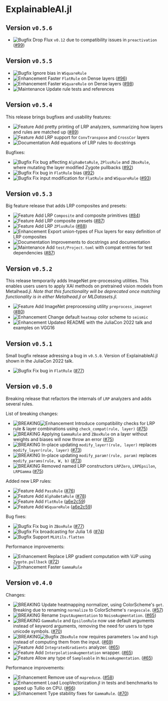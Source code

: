 # ExplainableAI.jl
## Version `v0.5.6`
- ![Bugfix][badge-bugfix] Drop Flux `v0.12` due to compatibility issues in `preactivation` ([#99][pr-99])

## Version `v0.5.5`
- ![Bugfix][badge-bugfix] Ignore bias in `WSquareRule`
- ![Enhancement][badge-enhancement] Faster `FlatRule` on Dense layers ([#96][pr-96])
- ![Enhancement][badge-enhancement] Faster `WSquareRule` on Dense layers ([#98][pr-98])
- ![Maintenance][badge-maintenance] Update rule tests and references

## Version `v0.5.4`
This release brings bugfixes and usability features:
- ![Feature][badge-feature] Add pretty printing of LRP analyzers, summarizing how layers and rules are matched up ([#89][pr-89])
- ![Feature][badge-feature] Add LRP support for `ConvTranspose` and `CrossCor` layers
- ![Documentation][badge-docs] Add equations of LRP rules to docstrings

Bugfixes:
- ![Bugfix][badge-bugfix] Fix bug affecting `AlphaBetaRule`, `ZPlusRule` and `ZBoxRule`, where mutating the layer modified Zygote pullbacks ([#92][pr-92])
- ![Bugfix][badge-bugfix] Fix bug in `FlatRule` bias ([#92][pr-92])
- ![Bugfix][badge-bugfix] Fix input modification for `FlatRule` and `WSquareRule` ([#93][pr-93])


## Version `v0.5.3`
Big feature release that adds LRP composites and presets:
- ![Feature][badge-feature] Add LRP `Composite` and composite primitives ([#84][pr-84]) 
- ![Feature][badge-feature] Add LRP composite presets ([#87][pr-87])
- ![Feature][badge-feature] Add LRP `ZPlusRule` ([#88][pr-88])
- ![Enhancement][badge-enhancement] Export union-types of Flux layers for easy definition of LRP composites
- ![Documentation][badge-docs] Improvements to docstrings and documentation
- ![Maintenance][badge-maintenance] Add `test/Project.toml` with compat entries for test dependencies ([#87][pr-87])

## Version `v0.5.2`
This release temporarily adds ImageNet pre-processing utilities. This enables users users to apply XAI methods on pretrained vision models from Metalhead.jl. *Note that this functionality will be deprecated once matching functionality is in either Metalhead.jl or MLDatasets.jl.*
- ![Feature][badge-feature] Add ImageNet preprocessing utility `preprocess_imagenet` ([#80][pr-80])
- ![Enhancement][badge-enhancement] Change default `heatmap` color scheme to `seismic`
- ![Enhancement][badge-enhancement] Updated README with the JuliaCon 2022 talk and examples on VGG16

## Version `v0.5.1`
Small bugfix release adressing a bug in `v0.5.0`. 
Version of ExplainableAI.jl shown in the JuliaCon 2022 talk.
- ![Bugfix][badge-bugfix] Fix bug in `FlatRule` ([#77][pr-77])

## Version `v0.5.0`
Breaking release that refactors the internals of `LRP` analyzers and adds several rules.

List of breaking changes:
- ![BREAKING][badge-breaking]![Enhancement][badge-enhancement] Introduce compatibility checks for LRP rule & layer combinations using `check_compat(rule, layer)` ([#75][pr-75])
- ![BREAKING][badge-breaking] Applying `GammaRule` and `ZBoxRule` on a layer without weights and biases will now throw an error ([#75][pr-75])
- ![BREAKING][badge-breaking] In-place updating `modify_layer!(rule, layer)` replaces `modify_layer(rule, layer)` ([#73][pr-73])
- ![BREAKING][badge-breaking] In-place updating `modify_param!(rule, param)` replaces `modify_params(rule, W, b)` ([#73][pr-73])
- ![BREAKING][badge-breaking] Removed named LRP constructors `LRPZero`, `LRPEpsilon`, `LRPGamma` ([#75][pr-75])

Added new LRP rules:
- ![Feature][badge-feature] Add `PassRule` ([#76][pr-76])
- ![Feature][badge-feature] Add `AlphaBetaRule` ([#78][pr-78])
- ![Feature][badge-feature] Add `FlatRule` ([a6e2c59][flat-wsquare-commit])
- ![Feature][badge-feature] Add `WSquareRule` ([a6e2c59][flat-wsquare-commit])

Bug fixes:
- ![Bugfix][badge-bugfix] Fix bug in `ZBoxRule` ([#77][pr-77])
- ![Bugfix][badge-bugfix] Fix broadcasting for Julia 1.6 ([#74][pr-74])
- ![Bugfix][badge-bugfix] Support `MLUtils.flatten`

Performance improvements:
- ![Enhancement][badge-enhancement] Replace LRP gradient computation with VJP using `Zygote.pullback` ([#72][pr-72])
- ![Enhancement][badge-enhancement] Faster `GammaRule`

## Version `v0.4.0`
Changes:
- ![BREAKING][badge-breaking] Update heatmapping normalizer, using ColorScheme's `get`. Breaking due to renaming `normalize` to ColorScheme's `rangescale`. ([#57][pr-57])
- ![BREAKING][badge-breaking] Rename `InputAugmentation` to `NoiseAugmentation`. ([#65][pr-65])
- ![BREAKING][badge-breaking] `GammaRule` and `EpsilonRule` now use default arguments instead of keyword arguments, removing the need for users to type unicode symbols. ([#70][pr-70]) 
- ![BREAKING][badge-breaking]![Bugfix][badge-bugfix] `ZBoxRule` now requires parameters `low` and `high` instead of computing them from the input. ([#69][pr-69]) 
- ![Feature][badge-feature] Add `IntegratedGradients` analyzer. ([#65][pr-65])
- ![Feature][badge-feature] Add `InterpolationAugmentation` wrapper. ([#65][pr-65])
- ![Feature][badge-feature] Allow any type of `Sampleable` in `NoiseAugmentation`. ([#65][pr-65])

Performance improvements:
- ![Enhancement][badge-enhancement] Remove use of `mapreduce`. ([#58][pr-58])
- ![Enhancement][badge-enhancement] Load LoopVectorization.jl in tests and benchmarks to speed up Tullio on CPU. ([#66][pr-66])
- ![Enhancement][badge-enhancement] Type stability fixes for `GammaRule`. ([#70][pr-70])

<!--
# Badges
![BREAKING][badge-breaking]
![Deprecation][badge-deprecation]
![Feature][badge-feature]
![Enhancement][badge-enhancement]
![Bugfix][badge-bugfix]
![Experimental][badge-experimental]
![Maintenance][badge-maintenance]
![Documentation][badge-docs]
-->

[pr-70]: https://github.com/adrhill/ExplainableAI.jl/pull/70
[pr-69]: https://github.com/adrhill/ExplainableAI.jl/pull/69
[pr-67]: https://github.com/adrhill/ExplainableAI.jl/pull/67
[pr-66]: https://github.com/adrhill/ExplainableAI.jl/pull/66
[pr-65]: https://github.com/adrhill/ExplainableAI.jl/pull/65
[pr-58]: https://github.com/adrhill/ExplainableAI.jl/pull/58
[pr-57]: https://github.com/adrhill/ExplainableAI.jl/pull/57
[pr-58]: https://github.com/adrhill/ExplainableAI.jl/pull/57
[pr-65]: https://github.com/adrhill/ExplainableAI.jl/pull/65
[pr-66]: https://github.com/adrhill/ExplainableAI.jl/pull/66
[pr-67]: https://github.com/adrhill/ExplainableAI.jl/pull/67
[pr-69]: https://github.com/adrhill/ExplainableAI.jl/pull/69
[pr-70]: https://github.com/adrhill/ExplainableAI.jl/pull/70
[pr-72]: https://github.com/adrhill/ExplainableAI.jl/pull/72
[pr-73]: https://github.com/adrhill/ExplainableAI.jl/pull/73
[pr-74]: https://github.com/adrhill/ExplainableAI.jl/pull/74
[pr-75]: https://github.com/adrhill/ExplainableAI.jl/pull/75
[pr-76]: https://github.com/adrhill/ExplainableAI.jl/pull/76
[pr-77]: https://github.com/adrhill/ExplainableAI.jl/pull/77
[pr-78]: https://github.com/adrhill/ExplainableAI.jl/pull/78
[pr-80]: https://github.com/adrhill/ExplainableAI.jl/pull/80
[pr-84]: https://github.com/adrhill/ExplainableAI.jl/pull/84
[pr-87]: https://github.com/adrhill/ExplainableAI.jl/pull/87
[pr-88]: https://github.com/adrhill/ExplainableAI.jl/pull/88
[pr-89]: https://github.com/adrhill/ExplainableAI.jl/pull/89
[pr-92]: https://github.com/adrhill/ExplainableAI.jl/pull/92
[pr-93]: https://github.com/adrhill/ExplainableAI.jl/pull/93
[pr-96]: https://github.com/adrhill/ExplainableAI.jl/pull/96
[pr-98]: https://github.com/adrhill/ExplainableAI.jl/pull/98
[pr-99]: https://github.com/adrhill/ExplainableAI.jl/pull/99

[flat-wsquare-commit]: https://github.com/adrhill/ExplainableAI.jl/commit/a6e2c59094fe4f1d4b744123de79407ccbd4b972


[badge-breaking]: https://img.shields.io/badge/BREAKING-red.svg
[badge-deprecation]: https://img.shields.io/badge/deprecation-orange.svg
[badge-feature]: https://img.shields.io/badge/feature-green.svg
[badge-enhancement]: https://img.shields.io/badge/enhancement-blue.svg
[badge-bugfix]: https://img.shields.io/badge/bugfix-purple.svg
[badge-security]: https://img.shields.io/badge/security-black.svg
[badge-experimental]: https://img.shields.io/badge/experimental-lightgrey.svg
[badge-maintenance]: https://img.shields.io/badge/maintenance-gray.svg
[badge-docs]: https://img.shields.io/badge/docs-orange.svg
